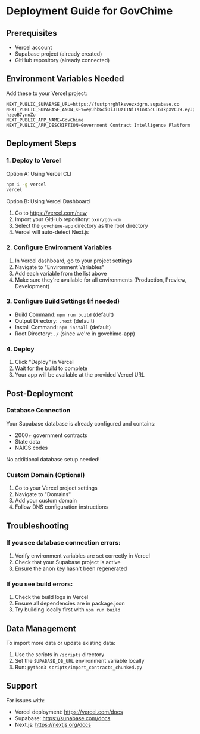 # Deployment Guide for GovChime

## Prerequisites
- Vercel account
- Supabase project (already created)
- GitHub repository (already connected)

## Environment Variables Needed

Add these to your Vercel project:

```
NEXT_PUBLIC_SUPABASE_URL=https://fustpnrghlksvezxdgrn.supabase.co
NEXT_PUBLIC_SUPABASE_ANON_KEY=eyJhbGciOiJIUzI1NiIsInR5cCI6IkpXVCJ9.eyJpc3MiOiJzdXBhYmFzZSIsInJlZiI6ImZ1c3RwbnJnaGxrc3ZlenhkZ3JuIiwicm9sZSI6ImFub24iLCJpYXQiOjE3NDkxMjg4MDIsImV4cCI6MjA2NDcwNDgwMn0.ONTVu3IGvcqnzkxkf1fWgsLOhxGWa0F-hzeoB7ynnZo
NEXT_PUBLIC_APP_NAME=GovChime
NEXT_PUBLIC_APP_DESCRIPTION=Government Contract Intelligence Platform
```

## Deployment Steps

### 1. Deploy to Vercel

Option A: Using Vercel CLI
```bash
npm i -g vercel
vercel
```

Option B: Using Vercel Dashboard
1. Go to https://vercel.com/new
2. Import your GitHub repository: `oxnr/gov-cm`
3. Select the `govchime-app` directory as the root directory
4. Vercel will auto-detect Next.js

### 2. Configure Environment Variables

1. In Vercel dashboard, go to your project settings
2. Navigate to "Environment Variables"
3. Add each variable from the list above
4. Make sure they're available for all environments (Production, Preview, Development)

### 3. Configure Build Settings (if needed)

- Build Command: `npm run build` (default)
- Output Directory: `.next` (default)
- Install Command: `npm install` (default)
- Root Directory: `./` (since we're in govchime-app)

### 4. Deploy

1. Click "Deploy" in Vercel
2. Wait for the build to complete
3. Your app will be available at the provided Vercel URL

## Post-Deployment

### Database Connection
Your Supabase database is already configured and contains:
- 2000+ government contracts
- State data
- NAICS codes

No additional database setup needed!

### Custom Domain (Optional)
1. Go to your Vercel project settings
2. Navigate to "Domains"
3. Add your custom domain
4. Follow DNS configuration instructions

## Troubleshooting

### If you see database connection errors:
1. Verify environment variables are set correctly in Vercel
2. Check that your Supabase project is active
3. Ensure the anon key hasn't been regenerated

### If you see build errors:
1. Check the build logs in Vercel
2. Ensure all dependencies are in package.json
3. Try building locally first with `npm run build`

## Data Management

To import more data or update existing data:
1. Use the scripts in `/scripts` directory
2. Set the `SUPABASE_DB_URL` environment variable locally
3. Run: `python3 scripts/import_contracts_chunked.py`

## Support

For issues with:
- Vercel deployment: https://vercel.com/docs
- Supabase: https://supabase.com/docs
- Next.js: https://nextjs.org/docs